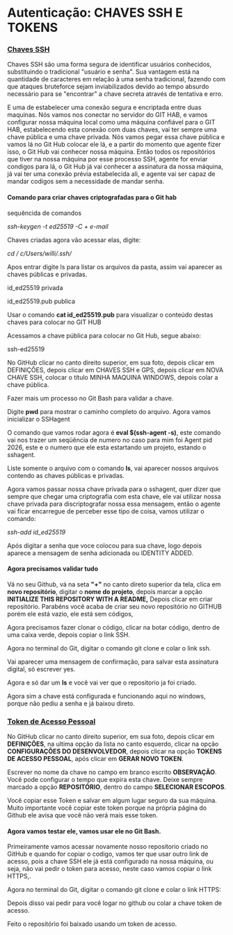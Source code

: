 # Autenticação: CHAVES SSH E TOKENS



### <u>Chaves SSH</u>



Chaves SSH são uma forma segura de identificar usuários conhecidos, substituindo o tradicional "usuário e senha". Sua vantagem está na quantidade de caracteres em relação à uma senha tradicional, fazendo com que ataques bruteforce sejam inviabilizados devido ao tempo absurdo necessário para se "encontrar" a chave secreta através de tentativa e erro.

E uma de estabelecer uma conexão segura e encriptada entre duas maquinas. Nós vamos nos conectar no servidor do GIT HAB, e vamos configurar nossa máquina local como uma máquina confiável para o GIT HAB, estabelecendo esta conexão com duas chaves, vai ter sempre uma chave pública e uma chave privada. Nós vamos pegar essa chave pública e vamos lá no Git Hub colocar ele lá, e a partir do momento que agente fizer isso, o Git Hub vai conhecer nossa máquina. Então todos os repositórios que tiver na nossa máquina por esse processo SSH, agente for enviar condigos para lá, o Git Hub já vai conhecer a assinatura da nossa máquina, já vai ter uma conexão prévia estabelecida ali, e agente vai ser capaz de mandar codigos sem a necessidade de mandar senha.



#### Comando para criar chaves criptografadas para o Git hab

sequêncida de comandos

_ssh-keygen -t ed25519 -C  + e-mail_

Chaves criadas agora vão acessar elas, digite:

_cd / c/Users/willi/.ssh/_

Apos entrar digite ls para listar os arquivos da pasta, assim vai aparecer as chaves públicas e privadas.

id_ed25519 privada

id_ed25519.pub publica

Usar o comando **cat id_ed25519.pub** para visualizar o conteúdo destas chaves para colocar no GIT HUB

Acessamos a chave pública para colocar no Git Hub, segue abaixo:

ssh-ed25519 

No GitHub clicar no canto direito superior, em sua foto, depois clicar em DEFINIÇÕES, depois clicar em CHAVES SSH e GPS, depois clicar em NOVA CHAVE SSH, colocar o título MINHA MAQUINA WINDOWS, depois colar a chave pública.

Fazer mais um processo no Git Bash para validar a chave.

Digite **pwd** para mostrar o caminho completo do arquivo. Agora vamos inicializar o SSHagent

O comando que vamos rodar agora é **eval $(ssh-agent -s)**, este comando vai nos trazer um seqüência de numero no caso para mim foi Agent pid 2026, este e o numero que ele esta estartando um projeto, estando o sshagent.

Liste somente o arquivo com o comando **ls**, vai aparecer nossos arquivos contendo as chaves públicas e privadas.

Agora vamos passar nossa chave privada para o sshagent, quer dizer que sempre que chegar uma criptografia com esta chave, ele vai utilizar nossa chave privada para discriptografar nossa essa mensagem, então o agente vai ficar encarregue de perceber esse tipo de coisa, vamos utilizar o comando:

_ssh-add id_ed25519_

Após digitar a senha que voce colocou para sua chave, logo depois aparece a mensagem de senha adicionada ou IDENTITY ADDED.



#### Agora precisamos validar tudo

Vá no seu Github, vá na seta **"+"** no canto direto superior da tela, clica em **novo repositório**, digitar o **nome do projeto**, depois marcar a opção **INITIALIZE THIS REPOSITORY WITH A README,**
Depois clicar em criar repositório. Parabéns você acaba de criar seu novo repositório no GITHUB porém ele está vazio, ele está sem códigos,

Agora precisamos fazer clonar o código, clicar na botar código, dentro de uma caixa verde, depois copiar o link SSH.

Agora no terminal do Git, digitar o comando git clone e colar o link ssh.

Vai aparecer uma mensagem de confirmação, para salvar esta assinatura digital, só escrever yes.

Agora e só dar um **ls** e você vai ver que o repositorio ja foi criado.

Agora sim a chave está configurada e funcionando aqui no windows, porque não pediu a senha e já baixou direto.



### <u>Token de Acesso Pessoal</u>


No GitHub clicar no canto direito superior, em sua foto, depois clicar em  **DEFINIÇÕES**, na ultima opção da lista no canto esquerdo, clicar na opção **CONFIGURAÇÕES DO DESENVOLVEDOR**, depois clicar na opção **TOKENS DE ACESSO PESSOAL**, após clicar em **GERAR NOVO TOKEN**.

Escrever no nome da chave no campo em branco escrito **OBSERVAÇÃO**.
Você pode configurar o tempo que expira esta chave.
Deixe sempre marcado a opção **REPOSITÓRIO**, dentro do campo **SELECIONAR ESCOPOS**.

Você copiar esse Token e salvar em algum lugar seguro da sua máquina.
Muito importante você copiar este token porque na própria página do Github ele avisa que você não verá mais esse token.



#### Agora vamos testar ele, vamos usar ele no Git Bash.

Primeiramente vamos acessar novamente nosso repositorio criado no GitHub e quando for copiar o codigo, vamos ter que usar outro link de acesso, pois a chave SSH ele já está configurado na nossa máquina, ou seja, não vai pedir o token para acesso, neste caso vamos copiar o link HTTPS,.

Agora no terminal do Git, digitar o comando git clone e colar o link HTTPS:

Depois disso vai pedir para você logar no github ou colar a chave token de acesso.

Feito o repositório foi baixado usando um token de acesso.

